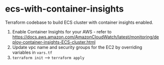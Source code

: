 # ecs-with-container-insights

Terraform codebase to build ECS cluster with container insights enabled.

1. Enable Container Insights for your AWS - refer to <https://docs.aws.amazon.com/AmazonCloudWatch/latest/monitoring/deploy-container-insights-ECS-cluster.html>
2. Update vpc name and security groups for the EC2 by overriding variables in `vars.tf`
3. `terraform init` --> `terraform apply`
